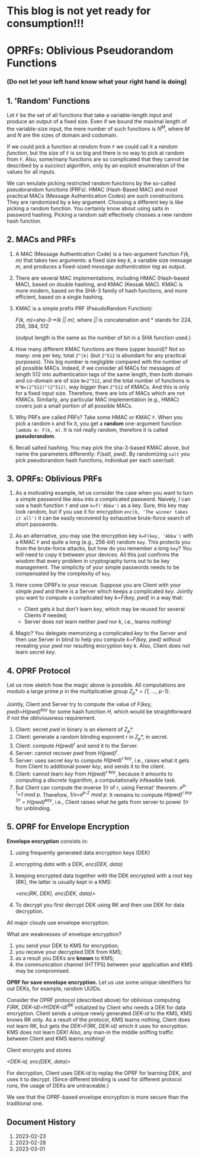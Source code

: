 # This blog is not yet ready for consumption!!!

# OPRFs: Oblivious Pseudorandom Functions
### (Do not let your left hand know what your right hand is doing)

## 1. 'Random' Functions

Let `F` be the set of all functions that take a variable-length 
input and produce an output of a fixed size. 
Even if we bound the maximal length of the variable-size input, 
the mere number of such functions is *N<sup>M</sup>*, where 
*M* and *N* are the sizes of domain and codomain.

If we could pick a function at *random* from `F` 
we could call it a *random function*, but the size of `F`
is so big and there is no way to pick at random from `F`.
Also, some/many functions are so complicated that they cannot
be described by a succinct algorithm, only by an explicit
enumeration of the values for all inputs.

We can emulate picking restricted random functions by 
the so-called pseudorandom functions (PRFs). 
HMAC (Hash-Based MAC) and most practical MACs (Message Authentication Codes) 
are such constructions. 
They are randomized by a key argument. Choosing 
a different key is like picking a random function.
You certainly know about using salts in password hashing.
Picking a random salt effectively chooses a new random hash function.


## 2. MACs and PRFs

1. A MAC (Message Authentication Code) is a two-argument function 
   *F(k, m)* that takes two arguments:
   a fixed size key *k*, a variable size message *m*, and produces a fixed-sized
   *message authentication tag* as output.

1. There are several MAC implementations, including HMAC (Hash-based MAC),
   based on double hashing, and
   KMAC (Kessak MAC). KMAC is more modern, based on the SHA-3 family of 
   hash functions, and more efficient, based on a single hashing.

1. KMAC is a simple prefix PRF (PseudoRandom Function):
   
   *F(k, m)=sha-3-\*(k || m)*, where *||* is concatenation and * stands for 224, 256, 384, 512 
   
   (output length is the same as the number of bit in a SHA function used.)

1. How many different KMAC functions are there (upper bound)? Not so many:
   one per key, total `2^|k|` (but `2^512` is abundant for any practical 
   purposes). This big number is negligible compared with the number of all
   possible MACs. Indeed, if we consider all MACs for messages of length 512 into
   authentication tags of the same length, then both domain and co-domain
   are of size `N=2^512`, and the total number of functions is 
   `N^N=(2^512)^(2^512)`, way bigger than `2^512` of KMACs. 
   And this is only for a fixed input size. Therefore, there are lots of MACs
   which are not KMACs. Similarly, any particular MAC implementation (e.g., HMAC)
   covers just a small portion of all possible MACs.

1. Why PRFs are called PRFs? Take some HMAC or KMAC `F`.
   When you pick a random `k` and fix it, you get a 
   **random** one-argument function `lambda m: F(k, m)`.
   It is not really random, therefore it is called **pseudorandom**.

1. Recall salted hashing. You may pick the sha-3-based KMAC above, but
   name the parameters differently: *F(salt, pwd)*.
   By randomizing `salt` you pick pseudorandom hash functions, individual 
   per each user/salt.


## 3. OPRFs: Oblivious PRFs

1. As a motivating example, let us consider the case when you want to turn a simple 
password like `Abba` into a complicated password. Naively, I can use a hash 
function `f` and use `k=f('Abba')` as a key. Sure, this key may look random, but 
if you use it for encryption `enc(k, 'The winner takes it all')` it can be easily 
recovered by exhaustive brute-force search of short passwords.

2. As an alternative, you may use the encryption key 
`k=F(key, 'Abba')` with a KMAC `F` and quite a long (e.g., 256-bit) random `key`. 
This protects you from the brute-force attacks, but how do you remember a long
`key`? You will need to copy it between your devices. All this just confirms the 
wisdom that every problem in cryptography turns out to be key management.
The simplicity of your simple passwords needs to be compensated by the complexity of `key`.

3. Here come OPRFs to your rescue. Suppose you are Client with your simple *pwd* and 
   there is a Server which keeps a complicated *key*. Jointly you want to
   compute a complicated key *k=F(key, pwd)* in a way that:
   - Client gets *k* but don't learn *key*, which may be reused 
     for several Clients if needed;
   - Server does not learn neither *pwd* nor *k*, i.e., learns nothing!
   
4. Magic? You delegate memorizing a complicated *key* to the Server and then 
   use Server in blind to help you compute *k=F(key, pwd)* without revealing
   your *pwd* nor resulting encryption key *k*. Also, Client does not learn secret *key*.
   

## 4. OPRF Protocol

Let us now sketch how the magic above is possible. All computations are 
modulo a large prime *p* in the multiplicative group 
*Z<sub>p</sub><sup>*</sup>* *= {1, ..., p-1}*.

Jointly, Client and Server try to compute the value of *F(key, pwd)=H(pwd)<sup>key</sup>*
for some hash function *H*,
which would be straightforward if not the obliviousness requirement.

1. Client: secret *pwd* in binary is an element of *Z<sub>p</sub><sup>*</sup>*.
1. Client: generate a random blinding exponent *r* in *Z<sub>p</sub><sup>*</sup>*, 
   in secret.
2. Client: compute *H(pwd)<sup>r</sup>* and send it to the Server.
1. Server: cannot recover *pwd* from *H(pwd)<sup>r</sup>*.
1. Server: uses secret *key* to compute *H(pwd)<sup>r key</sup>*, i.e., raises what 
   it gets from Client to additional power *key*, and sends it to the client.
2. Client: cannot learn *key* from *H(pwd)<sup>r key</sup>*, because it amounts
   to computing a *discrete logarithm*, a computationally infeasible task.
1. But Client can compute the inverse *1/r* of *r*, using Fermat' theorem:
   *x<sup>p-1</sup>=1 mod p*. Therefore, *1/x=x<sup>p-2</sup> mod p*. It remains to
   compute *H(pwd)<sup>r key 1/r</sup> = H(pwd)<sup>key</sup>*, i.e., 
   Client raises what he gets from server 
   to power *1/r* for unblinding.


## 5. OPRF for Envelope Encryption

**Envelope encryption** consists in:

1. using frequently generated data encryption keys (DEK)
2. encrypting *data* with a DEK, *enc(DEK, data)*
3. keeping encrypted data together with the DEK encrypted
   with a root key (RK), the latter is usually kept in a KMS:

   *<enc(RK, DEK), enc(DEK, data)>*

4. To decrypt you first decrypt DEK using RK and then use DEK for data
   decryption.

All major clouds use envelope encryption.

What are weaknesses of envelope encryption?

1. you send your DEK to KMS for encryption;
2. you receive your decrypted DEK from KMS;
3. as a result you DEKs are **known** to KMS;
4. the communication channel (HTTPS) between your application 
   and KMS may be compromised.

**OPRF for save envelope encryption.**
Let us use some unique identifiers for out DEKs, for example, 
random UUIDs.

Consider the OPRF protocol (described above) for oblivious 
computing *F(RK, DEK-id)=H(DEK-id)<sup>RK</sup>*
initialized by Client who needs a DEK for data encryption.
Client sends a unique newly generated *DEK-id* to the KMS, 
KMS knows RK only. As a result of the protocol, KMS learns nothing, Client does not learn RK,
but gets the *DEK=F(RK, DEK-id)* which it uses for encryption.
KMS does not learn DEK! Also, any man-in the middle sniffing 
traffic between Client and KMS learns nothing!

Client encrypts and stores

*<DEK-id, enc(DEK, data)>*

For decryption, Client uses DEK-id to replay the OPRF for learning DEK,
and uses it to decrypt. (Since different blinding is used for different
protocol runs, the usage of DEKs are untraceable.)

We see that the OPRF-based envelope encryption is more secure than the
traditional one.


## Document History

1. 2023-02-23
2. 2023-02-28
3. 2023-03-01
